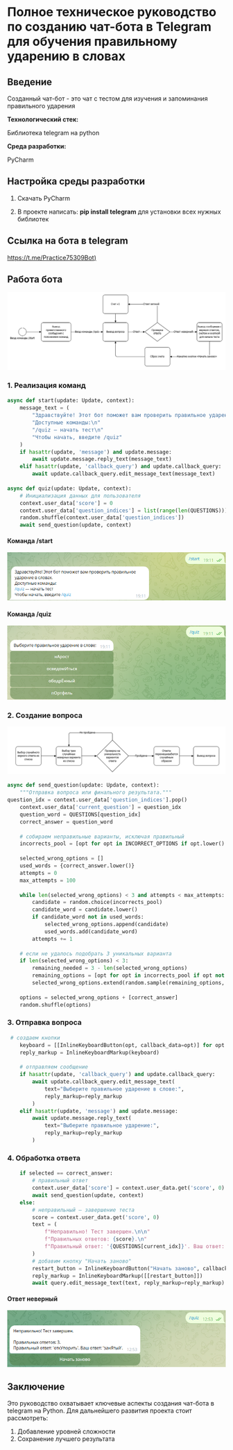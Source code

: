 # Полное техническое руководство по созданию чат-бота в Telegram для обучения правильному ударению в словах
## Введение
Созданный чат-бот - это чат с тестом для изучения и запоминания правильного ударения

  **Технологический стек:**
  
  Библиотека telegram на python
  
  **Среда разработки:**
  
  PyCharm

## Настройка среды разработки
  1. Скачать PyCharm
 
  2. В проекте написать: **pip install telegram**  для установки всех нужных библиотек
## Ссылка на бота в telegram
[https://t.me/Practice75309Bot)](https://t.me/Practice75309Bot)
## Работа бота
![alt text](https://github.com/ctrannik787/PD/blob/main/start.png?raw=true)
### 1. Реализация команд

```python
async def start(update: Update, context):
    message_text = (
        "Здравствуйте! Этот бот поможет вам проверить правильное ударение в словах.\n"
        "Доступные команды:\n"
        "/quiz — начать тест\n"
        "Чтобы начать, введите /quiz"
    )
    if hasattr(update, 'message') and update.message:
        await update.message.reply_text(message_text)
    elif hasattr(update, 'callback_query') and update.callback_query:
        await update.callback_query.edit_message_text(message_text)

async def quiz(update: Update, context):
    # Инициализация данных для пользователя
    context.user_data['score'] = 0
    context.user_data['question_indices'] = list(range(len(QUESTIONS)))
    random.shuffle(context.user_data['question_indices'])
    await send_question(update, context)
```
#### Команда /start
![alt text](https://github.com/ctrannik787/PD/blob/main/Start.png?raw=true)
#### Команда /quiz
![alt text](https://github.com/ctrannik787/PD/blob/main/Quiz.png?raw=true)
### 2. Создание вопроса
![alt text](https://github.com/ctrannik787/PD/blob/main/question.png?raw=true)
```python
async def send_question(update: Update, context):
    """Отправка вопроса или финального результата."""
question_idx = context.user_data['question_indices'].pop()
    context.user_data['current_question'] = question_idx
    question_word = QUESTIONS[question_idx]
    correct_answer = question_word

    # собираем неправильные варианты, исключая правильный
    incorrects_pool = [opt for opt in INCORRECT_OPTIONS if opt.lower() != correct_answer.lower()]

    selected_wrong_options = []
    used_words = {correct_answer.lower()}
    attempts = 0
    max_attempts = 100

    while len(selected_wrong_options) < 3 and attempts < max_attempts:
        candidate = random.choice(incorrects_pool)
        candidate_word = candidate.lower()
        if candidate_word not in used_words:
            selected_wrong_options.append(candidate)
            used_words.add(candidate_word)
        attempts += 1

    # если не удалось подобрать 3 уникальных варианта
    if len(selected_wrong_options) < 3:
        remaining_needed = 3 - len(selected_wrong_options)
        remaining_options = [opt for opt in incorrects_pool if opt not in selected_wrong_options]
        selected_wrong_options.extend(random.sample(remaining_options, remaining_needed))

    options = selected_wrong_options + [correct_answer]
    random.shuffle(options)
```
### 3. Отправка вопроса
```python
 # создаем кнопки
    keyboard = [[InlineKeyboardButton(opt, callback_data=opt)] for opt in options]
    reply_markup = InlineKeyboardMarkup(keyboard)

    # отправляем сообщение
    if hasattr(update, 'callback_query') and update.callback_query:
        await update.callback_query.edit_message_text(
            text="Выберите правильное ударение в слове:",
            reply_markup=reply_markup
        )
    elif hasattr(update, 'message') and update.message:
        await update.message.reply_text(
            text="Выберите правильное ударение:",
            reply_markup=reply_markup
        )
```
### 4. Обработка ответа
```python
    if selected == correct_answer:
        # правильный ответ
        context.user_data['score'] = context.user_data.get('score', 0) + 1
        await send_question(update, context)
    else:
        # неправильный — завершение теста
        score = context.user_data.get('score', 0)
        text = (
            f"Неправильно! Тест завершен.\n\n"
            f"Правильных ответов: {score}.\n"
            f"Правильный ответ: '{QUESTIONS[current_idx]}'. Ваш ответ: '{selected}'."
        )
        # добавим кнопку "Начать заново"
        restart_button = InlineKeyboardButton("Начать заново", callback_data='restart')
        reply_markup = InlineKeyboardMarkup([[restart_button]])
        await query.edit_message_text(text, reply_markup=reply_markup)
```
#### Ответ неверный
![alt text](https://github.com/ctrannik787/PD/blob/main/Wrong.png?raw=true)
## Заключение
Это руководство охватывает ключевые аспекты создания чат-бота в telegram на Python. Для дальнейшего развития проекта стоит рассмотреть:
1. Добавление уровней сложности
2. Сохранение лучшего результата
